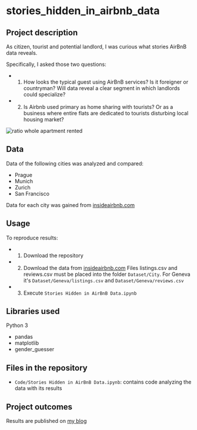 # stories_hidden_in_airbnb_data

## Project description
As citizen, tourist and potential landlord,
I was curious what stories AirBnB data reveals.

Specifically, I asked those two questions:
- 1. How looks the typical guest using AirBnB services? Is it foreigner or countryman? Will data reveal a clear segment in which landlords could specialize?
- 2. Is Airbnb used primary as home sharing with tourists? Or as a business where entire flats are dedicated to tourists disturbing local housing market?

![ratio whole apartment rented](ratio_whole_apartment_rented.png)
## Data
Data of the following cities was analyzed and compared:
- Prague
- Munich
- Zurich
- San Francisco

Data for each city was gained from [insideairbnb.com](http://insideairbnb.com/get-the-data.html)
   
## Usage
To reproduce results: 
- 1. Download the repository 
- 2. Download the data from [insideairbnb.com](http://insideairbnb.com/get-the-data.html) Files listings.csv and reviews.csv must be placed into the folder `Dataset/City`. For Geneva it's `Dataset/Geneva/listings.csv` and `Dataset/Geneva/reviews.csv`
- 3. Execute `Stories Hidden in AirBnB Data.ipynb` 
 
## Libraries used
Python 3
- pandas
- matplotlib
- gender_guesser

## Files in the repository
- `Code/Stories Hidden in AirBnB Data.ipynb`: contains code analyzing the data with its results

## Project outcomes
Results are published on [my blog](https://jmarcan.github.io/jekyll/update/2020/01/25/Stories-Hidden-In-AirBnB-Data.html)

